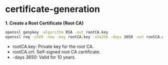 # certificate-generation

**1. Create a Root Certificate (Root CA)**

```sh
openssl genpkey -algorithm RSA -out rootCA.key
openssl req -x509 -new -key rootCA.key -sha256 -days 3650 -out rootCA.crt -subj "/C=US/ST=State/L=City/O=MyOrg/OU=IT/CN=MyRootCA"
```

* rootCA.key: Private key for the root CA.
* rootCA.crt: Self-signed root CA certificate.
* -days 3650: Valid for 10 years.
